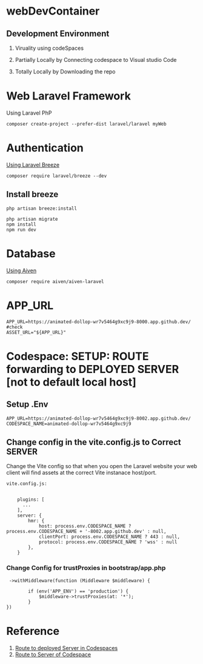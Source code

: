 # webDevContainer

## Development Environment

1. Viruality using codeSpaces

2. Partially Locally by Connecting codespace to Visual studio Code

3. Totally Locally by Downloading the repo

# Web Laravel Framework

Using Laravel PhP

```
composer create-project --prefer-dist laravel/laravel myWeb
```

# Authentication

[Using Laravel Breeze](https://laravel.com/docs/11.x/starter-kits#laravel-breeze)

```
composer require laravel/breeze --dev
```
## Install breeze

```
php artisan breeze:install
 
php artisan migrate
npm install
npm run dev
```

# Database

[Using Aiven](https://github.com/nglthu/Database/blob/main/aivenConnection.md)
```
composer require aiven/aiven-laravel

```


# APP_URL

```
APP_URL=https://animated-dollop-wr7v5464g9xc9j9-8000.app.github.dev/
#check
ASSET_URL="${APP_URL}"
```

# Codespace: SETUP: ROUTE forwarding to DEPLOYED SERVER [not to default local host] 

## Setup .Env

```
APP_URL=https://animated-dollop-wr7v5464g9xc9j9-8002.app.github.dev/
CODESPACE_NAME=animated-dollop-wr7v5464g9xc9j9
```
## Change config in the vite.config.js to Correct SERVER

Change the Vite config so that when you open the Laravel website your web client will find assets at the correct Vite instanace host/port.

```
vite.config.js:


    plugins: [
      ...
    ],
    server: {
        hmr: {
            host: process.env.CODESPACE_NAME ? process.env.CODESPACE_NAME + '-8002.app.github.dev' : null,
            clientPort: process.env.CODESPACE_NAME ? 443 : null,
            protocol: process.env.CODESPACE_NAME ? 'wss' : null
        },
    }
```    
### Change Config for trustProxies in bootstrap/app.php

```
 ->withMiddleware(function (Middleware $middleware) {
    
        if (env('APP_ENV') == 'production') {
            $middleware->trustProxies(at: '*');
        }
})
```

# Reference

1. [Route to deployed Server in Codespaces](https://github.com/JonoHall/Laravel-Vite-Codespaces
)
2. [Route to Server of  Codespace](https://laracasts.com/discuss/channels/devops/laravel-10-vite-and-codespaces)